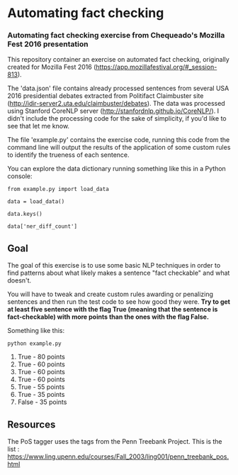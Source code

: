 # Automating fact checking
### Automating fact checking exercise from Chequeado's Mozilla Fest 2016 presentation

This repository container an exercise on automated fact checking, originally created for Mozilla Fest 2016 (https://app.mozillafestival.org/#_session-813).

The 'data.json' file contains already processed sentences from several USA 2016 presidential debates extracted from Politifact Claimbuster site (http://idir-server2.uta.edu/claimbuster/debates). The data was processed using Stanford CoreNLP server (http://stanfordnlp.github.io/CoreNLP/). I didn't include the processing code for the sake of simplicity, if you'd like to see that let me know.

The file 'example.py' contains the exercise code, running this code from the command line will output the results of the application of some custom rules to identify the trueness of each sentence.

You can explore the data dictionary running something like this in a Python console:

`from example.py import load_data`

`data = load_data()`

`data.keys()`

`data['ner_diff_count']`


## Goal

The goal of this exercise is to use some basic NLP techniques in order to find patterns about what likely makes a sentence "fact checkable" and what doesn't.

You will have to tweak and create custom rules awarding or penalizing sentences and then run the test code to see how good they were. **Try to get at least five sentence with the flag True (meaning that the sentence is fact-checkable) with more points than the ones with the flag False.**

Something like this:

`python example.py`

1. True \- 80 points
2. True \- 60 points
3. True \- 60 points
4. True \- 60 points
5. True \- 55 points
6. True \- 35 points
7. False \- 35 points


## Resources

The PoS tagger uses the tags from the Penn Treebank Project. This is the list : https://www.ling.upenn.edu/courses/Fall_2003/ling001/penn_treebank_pos.html
